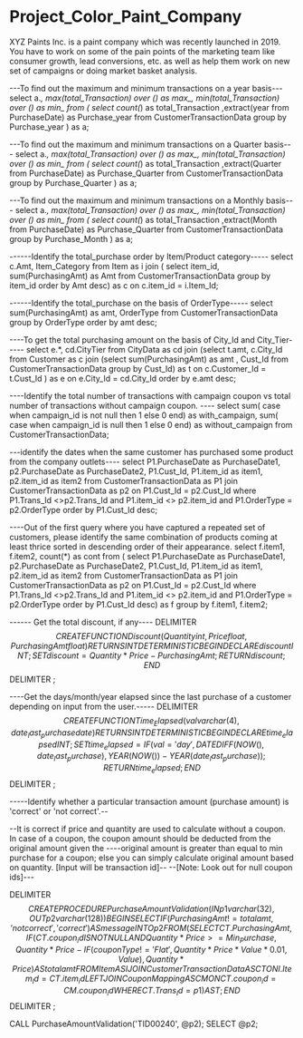 # Project_Color_Paint_Company
XYZ Paints Inc. is a paint company which was recently launched in 2019. You have to work on some of the pain points of the marketing team like consumer growth, lead conversions, etc. as well as help them work on new set of campaigns or doing market basket analysis.

---To find out the maximum and minimum transactions on a year basis---
select a.*, max(total_Transaction) over () as max_, 
            min(total_Transaction) over () as min_
from (
      select count(*) as total_Transaction ,extract(year from PurchaseDate) as Purchase_year
from CustomerTransactionData 
group by Purchase_year ) as a;


---To find out the maximum and minimum transactions on a Quarter basis---
select a.*, max(total_Transaction) over () as max_, 
            min(total_Transaction) over () as min_
from (
      select count(*) as total_Transaction ,extract(Quarter from PurchaseDate) as Purchase_Quarter
from CustomerTransactionData 
group by Purchase_Quarter ) as a;


---To find out the maximum and minimum transactions on a Monthly basis---
select a.*, max(total_Transaction) over () as max_, 
            min(total_Transaction) over () as min_
from (
      select count(*) as total_Transaction ,extract(Month from PurchaseDate) as Purchase_Quarter
from CustomerTransactionData 
group by Purchase_Month ) as a;



------Identify the total_purchase order by Item/Product category-----
select c.Amt, Item_Category from Item as i 
        join 
        (
        select item_id, sum(PurchasingAmt) as Amt
          from CustomerTransactionData
          group by item_id
          order by Amt desc) as c
          on c.item_id = i.Item_Id;


------Identify the total_purchase on the basis of OrderType-----
select sum(PurchasingAmt) as amt, OrderType 
from CustomerTransactionData
group by OrderType
order by amt desc;


----To get the total purchasing amount on the basis of City_Id and City_Tier-----
select e.*, cd.CityTier from CityData as cd 
          join 
(select t.amt, c.City_Id from Customer as c 
          join 
    (select sum(PurchasingAmt) as amt , Cust_Id from CustomerTransactionData 
            group by Cust_Id) as t 
            on c.Customer_Id = t.Cust_Id ) as e
    on e.City_Id = cd.City_Id
    order by e.amt desc;


----Identify the total number of transactions with campaign coupon vs total number of transactions without campaign coupon. ----
select 
sum(
    case 
    when campaign_id is not null then 1 
    else 0
    end) as with_campaign,
            sum(
                 case
                 when campaign_id is null then 1
                 else 0
                 end) as without_campaign
                    from CustomerTransactionData;



---identify the dates when the same customer has purchased some product from the company outlets----
select P1.PurchaseDate as PurchaseDate1, p2.PurchaseDate as PurchaseDate2, P1.Cust_Id, P1.item_id as item1, p2.item_id as item2
from
  CustomerTransactionData as P1 
        join 
  CustomerTransactionData as p2 
      on P1.Cust_Id = p2.Cust_Id 
      where P1.Trans_Id <>p2.Trans_Id and P1.item_id <> p2.item_id and P1.OrderType = p2.OrderType
      order by P1.Cust_Id desc;


----Out of the first query where you have captured a repeated set of customers, please identify the same combination of products coming at least thrice sorted in descending order of their appearance.
select f.item1, f.item2, count(*) as cont 
from (
    select P1.PurchaseDate as PurchaseDate1, p2.PurchaseDate as PurchaseDate2, P1.Cust_Id, P1.item_id as item1, p2.item_id as item2
    from
        CustomerTransactionData as P1 
            join 
        CustomerTransactionData as p2 
              on P1.Cust_Id = p2.Cust_Id 
              where P1.Trans_Id <>p2.Trans_Id and P1.item_id <> p2.item_id and P1.OrderType = p2.OrderType
              order by P1.Cust_Id desc) as f 
              group by f.item1, f.item2;

------ Get the total discount, if any----
DELIMITER $$
CREATE FUNCTION Discount
(Quantity int, Price float, PurchasingAmt float)
RETURNS INT 
DETERMINISTIC
BEGIN
    DECLARE discount INT;
    SET discount = Quantity * Price - PurchasingAmt;
    RETURN discount; 
END$$
DELIMITER ;


----Get the days/month/year elapsed since the last purchase of a customer depending on input from the user.-----
DELIMITER $$
CREATE FUNCTION Time_Elapsed
(val varchar(4), date_last_purchase date)
RETURNS INT 
DETERMINISTIC
BEGIN
    DECLARE time_elapsed INT;
    SET time_elapsed = IF(val='day', DATEDIFF(NOW(), date_last_purchase), YEAR(NOW()) - YEAR(date_last_purchase));
    RETURN time_elapsed; 
END$$
DELIMITER ;



-----Identify whether a particular transaction amount (purchase amount) is 'correct' or 'not correct'.--

--It is correct if price and quantity are used to calculate without a coupon. In case of a coupon, the coupon amount should be deducted from the original amount given the ----original amount is greater than equal to min purchase for a coupon; else you can simply calculate original amount based on quantity. [Input will be transaction id]--
--[Note: Look out for null coupon ids]---

DELIMITER $$
CREATE PROCEDURE PurchaseAmountValidation (IN p1 varchar(32), OUT p2 varchar(128))
BEGIN 
    SELECT
    IF(PurchasingAmt != totalamt, 'not correct', 'correct') AS message
    INTO p2
    FROM (
	SELECT CT.PurchasingAmt,
    IF( CT.coupon_id IS NOT NULL AND Quantity * Price >= Min_Purchase,  Quantity * Price - IF(couponType != 'Flat',  Quantity * Price * Value * 0.01, Value), Quantity * Price) AS totalamt
    FROM
    Item AS I
    JOIN
    CustomerTransactionData AS CT
    ON I.Item_Id = CT.item_id
    LEFT JOIN CouponMapping AS CM
    ON CT.coupon_id = CM.coupon_id
    WHERE CT.Trans_Id = p1) AS T;
END $$
DELIMITER ;

CALL PurchaseAmountValidation('TID00240', @p2);
SELECT @p2;






